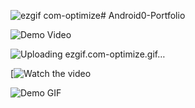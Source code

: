 ![ezgif com-optimize](https://github.com/user-attachments/assets/3247636b-93a0-461e-89bb-9faa1bdaaba0)# Android0-Portfolio

![Demo Video](https://drive.google.com/file/d/1EWcQDedhbphqLHJmPcLGHXQlfOxbCy6o/view?usp=sharing)

![Uploading ezgif.com-optimize.gif…]()

[![Watch the video](https://drive.google.com/file/d/1EWcQDedhbphqLHJmPcLGHXQlfOxbCy6o/view?usp=sharing)


![Demo GIF]()
